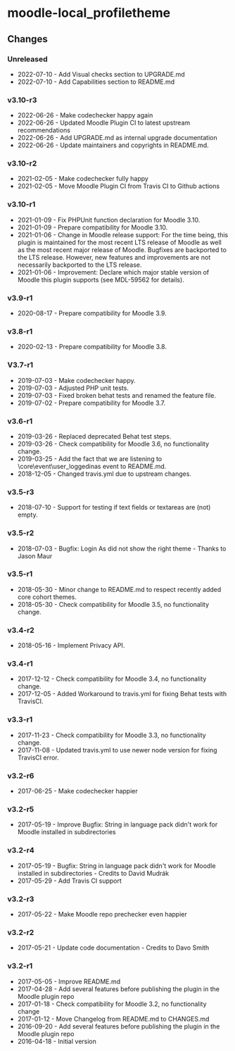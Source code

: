 moodle-local_profiletheme
=========================

Changes
-------

### Unreleased

* 2022-07-10 - Add Visual checks section to UPGRADE.md
* 2022-07-10 - Add Capabilities section to README.md

### v3.10-r3

* 2022-06-26 - Make codechecker happy again
* 2022-06-26 - Updated Moodle Plugin CI to latest upstream recommendations
* 2022-06-26 - Add UPGRADE.md as internal upgrade documentation
* 2022-06-26 - Update maintainers and copyrights in README.md.

### v3.10-r2

* 2021-02-05 - Make codechecker fully happy
* 2021-02-05 - Move Moodle Plugin CI from Travis CI to Github actions

### v3.10-r1

* 2021-01-09 - Fix PHPUnit function declaration for Moodle 3.10.
* 2021-01-09 - Prepare compatibility for Moodle 3.10.
* 2021-01-06 - Change in Moodle release support:
               For the time being, this plugin is maintained for the most recent LTS release of Moodle as well as the most recent major release of Moodle.
               Bugfixes are backported to the LTS release. However, new features and improvements are not necessarily backported to the LTS release.
* 2021-01-06 - Improvement: Declare which major stable version of Moodle this plugin supports (see MDL-59562 for details).

### v3.9-r1

* 2020-08-17 - Prepare compatibility for Moodle 3.9.

### v3.8-r1

* 2020-02-13 - Prepare compatibility for Moodle 3.8.

### V3.7-r1

* 2019-07-03 - Make codechecker happy.
* 2019-07-03 - Adjusted PHP unit tests.
* 2019-07-03 - Fixed broken behat tests and renamed the feature file.
* 2019-07-02 - Prepare compatibility for Moodle 3.7.

### v3.6-r1

* 2019-03-26 - Replaced deprecated Behat test steps.
* 2019-03-26 - Check compatibility for Moodle 3.6, no functionality change.
* 2019-03-25 - Add the fact that we are listening to \core\event\user_loggedinas event to README.md.
* 2018-12-05 - Changed travis.yml due to upstream changes.

### v3.5-r3

* 2018-07-10 - Support for testing if text fields or textareas are (not) empty.

### v3.5-r2

* 2018-07-03 - Bugfix: Login As did not show the right theme - Thanks to Jason Maur

### v3.5-r1

* 2018-05-30 - Minor change to README.md to respect recently added core cohort themes.
* 2018-05-30 - Check compatibility for Moodle 3.5, no functionality change.

### v3.4-r2

* 2018-05-16 - Implement Privacy API.

### v3.4-r1

* 2017-12-12 - Check compatibility for Moodle 3.4, no functionality change.
* 2017-12-05 - Added Workaround to travis.yml for fixing Behat tests with TravisCI.

### v3.3-r1

* 2017-11-23 - Check compatibility for Moodle 3.3, no functionality change.
* 2017-11-08 - Updated travis.yml to use newer node version for fixing TravisCI error.

### v3.2-r6

* 2017-06-25 - Make codechecker happier

### v3.2-r5

* 2017-05-19 - Improve Bugfix: String in language pack didn't work for Moodle installed in subdirectories

### v3.2-r4

* 2017-05-19 - Bugfix: String in language pack didn't work for Moodle installed in subdirectories - Credits to David Mudrák
* 2017-05-29 - Add Travis CI support

### v3.2-r3

* 2017-05-22 - Make Moodle repo prechecker even happier

### v3.2-r2

* 2017-05-21 - Update code documentation - Credits to Davo Smith

### v3.2-r1

* 2017-05-05 - Improve README.md
* 2017-04-28 - Add several features before publishing the plugin in the Moodle plugin repo
* 2017-01-18 - Check compatibility for Moodle 3.2, no functionality change
* 2017-01-12 - Move Changelog from README.md to CHANGES.md
* 2016-09-20 - Add several features before publishing the plugin in the Moodle plugin repo
* 2016-04-18 - Initial version

